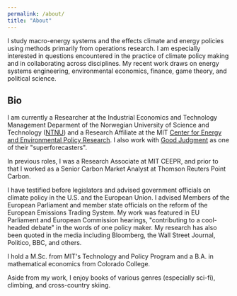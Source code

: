 ```yaml
---
permalink: /about/
title: "About"
---
```

I study macro-energy systems and the effects climate and energy policies using methods primarily from operations research. I am especially interested in questions encountered in the practice of climate policy making and in collaborating across disciplines. My recent work draws on energy systems engineering, environmental economics, finance, game theory, and political science.

## Bio

I am currently a Researcher at the Industrial Economics and Technology Management Deparment of the Norwegian University of Science and Technology ([NTNU](https://www.ntnu.edu/iot/bedok#/view/about)) and a Research Affiliate at the MIT [Center for Energy and Environmental Policy Research](https://ceepr.mit.edu/people/dimanchev-emil/). I also work with [Good Judgment](https://goodjudgment.com) as one of their "superforecasters". 

In previous roles, I was a Research Associate at MIT CEEPR, and prior to that I worked as a Senior Carbon Market Analyst at Thomson Reuters Point Carbon.

I have testified before legislators and advised government officials on climate policy in the U.S. and the European Union. I advised Members of the European Parliament and member state officials on the reform of the European Emissions Trading System. My work was featured in EU Parliament and European Commission hearings, "contributing to a cool-headed debate" in the words of one policy maker. My research has also been quoted in the media including Bloomberg, the Wall Street Journal, Politico, BBC, and others.

I hold a M.Sc. from MIT's Technology and Policy Program and a B.A. in mathematical economics from Colorado College.

Aside from my work, I enjoy books of various genres (especially sci-fi), climbing, and cross-country skiing. 
